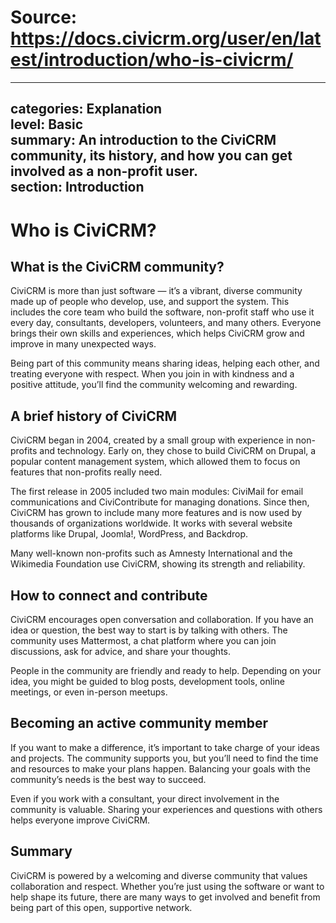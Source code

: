 # Source: https://docs.civicrm.org/user/en/latest/introduction/who-is-civicrm/

---
categories: Explanation  
level: Basic  
summary: An introduction to the CiviCRM community, its history, and how you can get involved as a non-profit user.  
section: Introduction  
---

# Who is CiviCRM?

## What is the CiviCRM community?

CiviCRM is more than just software — it’s a vibrant, diverse community made up of people who develop, use, and support the system. This includes the core team who build the software, non-profit staff who use it every day, consultants, developers, volunteers, and many others. Everyone brings their own skills and experiences, which helps CiviCRM grow and improve in many unexpected ways.

Being part of this community means sharing ideas, helping each other, and treating everyone with respect. When you join in with kindness and a positive attitude, you’ll find the community welcoming and rewarding.

## A brief history of CiviCRM

CiviCRM began in 2004, created by a small group with experience in non-profits and technology. Early on, they chose to build CiviCRM on Drupal, a popular content management system, which allowed them to focus on features that non-profits really need.

The first release in 2005 included two main modules: CiviMail for email communications and CiviContribute for managing donations. Since then, CiviCRM has grown to include many more features and is now used by thousands of organizations worldwide. It works with several website platforms like Drupal, Joomla!, WordPress, and Backdrop.

Many well-known non-profits such as Amnesty International and the Wikimedia Foundation use CiviCRM, showing its strength and reliability.

## How to connect and contribute

CiviCRM encourages open conversation and collaboration. If you have an idea or question, the best way to start is by talking with others. The community uses Mattermost, a chat platform where you can join discussions, ask for advice, and share your thoughts.

People in the community are friendly and ready to help. Depending on your idea, you might be guided to blog posts, development tools, online meetings, or even in-person meetups.

## Becoming an active community member

If you want to make a difference, it’s important to take charge of your ideas and projects. The community supports you, but you’ll need to find the time and resources to make your plans happen. Balancing your goals with the community’s needs is the best way to succeed.

Even if you work with a consultant, your direct involvement in the community is valuable. Sharing your experiences and questions with others helps everyone improve CiviCRM.

## Summary

CiviCRM is powered by a welcoming and diverse community that values collaboration and respect. Whether you’re just using the software or want to help shape its future, there are many ways to get involved and benefit from being part of this open, supportive network.